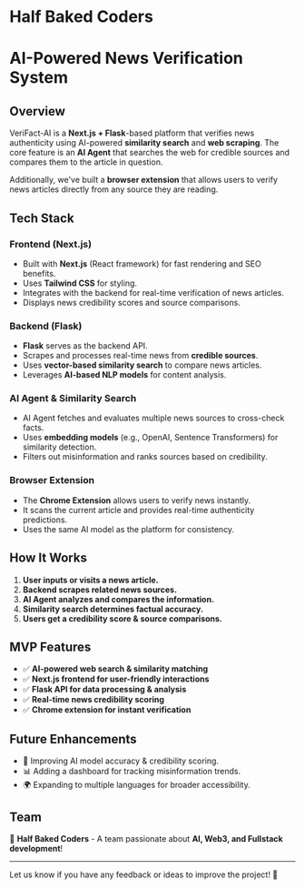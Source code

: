 # Half Baked Coders

# AI-Powered News Verification System

## Overview
VeriFact-AI is a **Next.js + Flask**-based platform that verifies news authenticity using AI-powered **similarity search** and **web scraping**. The core feature is an **AI Agent** that searches the web for credible sources and compares them to the article in question.

Additionally, we've built a **browser extension** that allows users to verify news articles directly from any source they are reading.

## Tech Stack
### Frontend (Next.js)
- Built with **Next.js** (React framework) for fast rendering and SEO benefits.
- Uses **Tailwind CSS** for styling.
- Integrates with the backend for real-time verification of news articles.
- Displays news credibility scores and source comparisons.

### Backend (Flask)
- **Flask** serves as the backend API.
- Scrapes and processes real-time news from **credible sources**.
- Uses **vector-based similarity search** to compare news articles.
- Leverages **AI-based NLP models** for content analysis.

### AI Agent & Similarity Search
- AI Agent fetches and evaluates multiple news sources to cross-check facts.
- Uses **embedding models** (e.g., OpenAI, Sentence Transformers) for similarity detection.
- Filters out misinformation and ranks sources based on credibility.

### Browser Extension
- The **Chrome Extension** allows users to verify news instantly.
- It scans the current article and provides real-time authenticity predictions.
- Uses the same AI model as the platform for consistency.

## How It Works
1. **User inputs or visits a news article.**
2. **Backend scrapes related news sources.**
3. **AI Agent analyzes and compares the information.**
4. **Similarity search determines factual accuracy.**
5. **Users get a credibility score & source comparisons.**

## MVP Features
- ✅ **AI-powered web search & similarity matching**
- ✅ **Next.js frontend for user-friendly interactions**
- ✅ **Flask API for data processing & analysis**
- ✅ **Real-time news credibility scoring**
- ✅ **Chrome extension for instant verification**

## Future Enhancements
- 🔄 Improving AI model accuracy & credibility scoring.
- 📊 Adding a dashboard for tracking misinformation trends.
- 🌍 Expanding to multiple languages for broader accessibility.

## Team
🚀 **Half Baked Coders** - A team passionate about **AI, Web3, and Fullstack development**!

---
Let us know if you have any feedback or ideas to improve the project! 🚀

